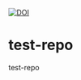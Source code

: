 [![DOI](https://zenodo.org/badge/986797247.svg)](https://doi.org/10.5281/zenodo.15469515)

# test-repo
test-repo
